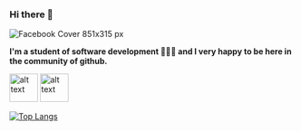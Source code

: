 ### Hi there 👋

![Facebook Cover 851x315 px](https://user-images.githubusercontent.com/69158247/115163465-45f26d00-a077-11eb-97af-5d20846c0aca.jpeg)


**I'm a student of software development 👨🏼‍🎓 and I very happy to be here in the community of github.**


<img src="https://user-images.githubusercontent.com/69158247/115163590-e5176480-a077-11eb-8b1a-9f1e1281cd37.png" alt="alt text" width="50" height="50"> <img src="https://user-images.githubusercontent.com/69158247/115163670-653dca00-a078-11eb-8fa7-002fd0d9ea06.png" alt="alt text" width="50" height="50"> 

[![Top Langs](https://github-readme-stats.vercel.app/api/top-langs/?username=l9dson-wq&layout=compact&show_icons=true&theme=radical)](https://github.com/anuraghazra/github-readme-stats)
